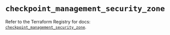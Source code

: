 # `checkpoint_management_security_zone`

Refer to the Terraform Registry for docs: [`checkpoint_management_security_zone`](https://registry.terraform.io/providers/checkpointsw/checkpoint/2.11.0/docs/resources/management_security_zone).
